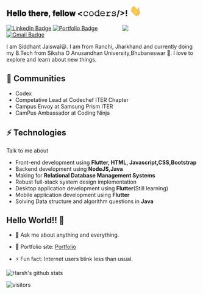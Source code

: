 <h2> 𝐇𝐞𝐥𝐥𝐨 𝐭𝐡𝐞𝐫𝐞, 𝐟𝐞𝐥𝐥𝐨𝐰 <𝚌𝚘𝚍𝚎𝚛𝚜/>! <img src="https://raw.githubusercontent.com/ABSphreak/ABSphreak/master/gifs/Hi.gif" width="30px"></h2>

<img align='right' src='https://user-images.githubusercontent.com/5713670/87202985-820dcb80-c2b6-11ea-9f56-7ec461c497c3.gif' width='200"'>

[![LinkedIn Badge](https://img.shields.io/badge/LinkedIn-Siddhant%20Jaiswal-blue)](https://www.linkedin.com/in/siddhantjaiswal363/) [![Portfolio Badge](https://img.shields.io/badge/Portfolio-Siddhant%20Jaiswal-brightgreen)](https://siddhantjaiswal-0125.github.io/) 
[![Gmail Badge](https://img.shields.io/badge/Gmail-siddhantjaiswal363-red)](mailto:siddhantjaiswal363@gmail.com)

I am Siddhant Jaiswal😃. I am from Ranchi, Jharkhand and currently doing my B.Tech from Siksha O Anusandhan  University,Bhubaneswar 🏫. I love to explore and learn about new things.
## 👯 Communities
* Codex
* Competative Lead at Codechef ITER Chapter
* Campus Envoy at Samsung Prism ITER
* CamPus Ambassador at Coding Ninja 

## ⚡ Technologies
Talk to me about
- Front-end development using **Flutter, HTML, Javascript,CSS,Bootstrap**
- Backend development using **NodeJS,Java**
- Making for **Relational Database Management Systems**
- Robust full-stack system design implementation
- Desktop application development using **Flutter**(Still learning)
- Mobile application development using **Flutter**
- Solving Data structure and algorithm questions in **Java**
## Hello World!! 🤔
- 💬 Ask me about anything and everything.

- 🎯 Portfolio site: [Portfolio](https://siddhantjaiswal-0125.github.io/)
- ⚡ Fun fact: Internet users blink less than usual.

![Harsh's github stats](https://github-readme-stats.vercel.app/api?username=harshkumarkhatri&hide=["issues"]&show_icons=true)

![visitors](https://visitor-badge.glitch.me/badge?page_id=harshkumarkhatri.harshkumarkhatri)

 